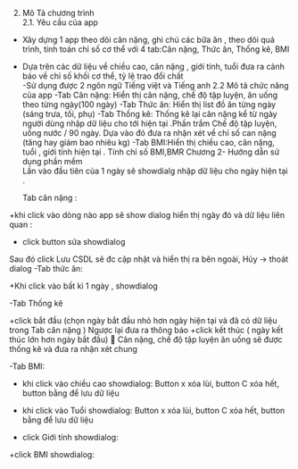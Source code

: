2. Mô Tả chương trình  
2.1. Yêu cầu của app
- Xây dựng 1 app theo dõi cân nặng, ghi chú các bữa ăn , theo dõi quá trình, tính toán chỉ số cơ thể  với 4 tab:Cân nặng, Thức ăn, Thống kê, BMI
- Dựa trên các dữ liệu về chiều cao, cân nặng , giới tính, tuổi đưa ra cảnh báo về chỉ số khối cơ thể, tỷ lệ trao đổi chất  
-Sử dụng được 2 ngôn ngữ Tiếng việt và Tiếng anh
2.2 Mô tả chức năng của app 
-Tab Cân nặng: Hiển thị cân nặng, chế độ tập luyện, ăn uống theo từng ngày(100 ngày)
-Tab Thức ăn: Hiển thị list đồ ăn từng ngày (sáng trưa, tối, phụ)
-Tab Thống kê: Thống kê lại cân nặng kể từ ngày người dùng nhập dữ liệu cho tới hiện tại .Phần trắm Chế độ tập luyện, uống nước / 90 ngày. Dựa vào đó đưa ra nhận xét về chỉ số can nặng (tăng hay giảm bao nhiêu kg)
-Tab BMI:Hiển thị chiều cao, cân nặng, tuổi , giới tính hiện tại . Tính chỉ số BMI,BMR
Chương 2- Hướng dẫn sử dụng phần mềm  
Lần vào đầu tiên của 1 ngày sẽ showdialg nhập dữ liệu cho ngày hiện tại .
 
  Tab cân nặng  :    

	 


+khi click vào dòng nào app sẽ  show dialog hiển thị ngày đó và dữ liệu liên quan :
   
+ click button sửa showdialog
 
Sau đó click Lưu CSDL sẽ đc cập nhật và hiển thị ra bên ngoài, Hủy -> thoát dialog
-Tab thức ăn:
	 
+Khi click vào bất kì 1 ngày , showdialog
	 
-Tab Thống kê
 

+click bắt đầu (chọn ngày bắt đầu nhỏ hơn ngày hiện tại và đã có dữ liệu trong Tab cân nặng ) Ngược lại đưa ra thông báo 
+click kết thúc ( ngày kết thúc lớn hơn ngày bắt đầu)
	Cân nặng, chế độ tập luyện ăn uống sẽ được thống kê và đưa ra nhận xét chung



-Tab BMI:
 
+ khi click vào chiều cao showdialog: Button x xóa lùi, button C xóa hết, button bằng để lưu dữ liệu





















+ khi click vào Tuổi showdialog: Button x xóa lùi, button C xóa hết, button bằng để lưu dữ liệu
 
+ click Giới tính showdialog:





















+click BMI showdialog:
 


